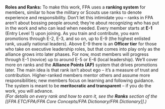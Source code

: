 **Roles and Ranks:** To make this work, FPA uses a **ranking system** for members, similar to how the military or Scouts use ranks to denote experience and responsibility. Don’t let this intimidate you – ranks in FPA aren’t about bossing people around; they’re about recognizing who has put in the work and who can lead when needed. Every member starts at **E-1** (Entry Level 1) upon joining. As you train and contribute, you earn promotions through E-2, E-3, and so on, up to E-9 (the highest enlisted rank, usually national leaders). Above E-9 there is an **Officer tier** for those who take on executive leadership roles, but that comes into play only as the alliance grows into later phases. For now, most members will progress through E-1 (novice) up to around E-5 or E-6 (local leadership). We’ll cover more on ranks and the **Alliance Points (AP)** system that drives promotions later. The main idea is that rank isn’t about ego – it’s a measure of trust and contribution. Higher-ranked members mentor others and assume more responsibilities; new members focus on learning and following guidance. The system is meant to be **meritocratic and transparent** – if you do the work, you will advance.  
_(For details on every rank and how to earn it, see the **Ranks** section of the [[FPA ETC/FPA/FPA Core Concepts/FPA Dictionary/FPA Dictionary]].)_